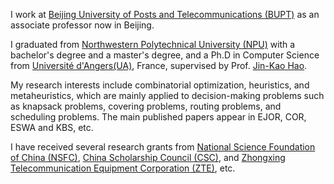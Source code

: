 I work at [Beijing University of Posts and Telecommunications (BUPT)](https://www.bupt.edu.cn/) as an associate professor now in Beijing. 

I graduated from [Northwestern Polytechnical University (NPU)](https://en.nwpu.edu.cn/) with a bachelor's degree and a master's degree, and a Ph.D in Computer Science from [Université d'Angers(UA)](https://www.univ-angers.fr/en/index.html), France, supervised by Prof. [Jin-Kao Hao](https://leria-info.univ-angers.fr/~jinkao.hao/). 

My research interests include combinatorial optimization, heuristics, and metaheuristics, which are mainly applied to decision-making problems such as knapsack problems, covering problems, routing problems, and scheduling problems. The main published papers appear in EJOR, COR, ESWA and KBS, etc. 

I have received several research grants from [National Science Foundation of China (NSFC)](https://www.nsfc.gov.cn/english/site_1/index.html), [China Scholarship Council (CSC)](https://www.campuschina.org/index.html), and [Zhongxing Telecommunication Equipment Corporation (ZTE)](https://www.zte.com.cn/global/index.html), etc.